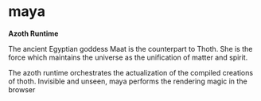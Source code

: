 # maya

**Azoth Runtime**

The ancient Egyptian goddess Maat is the counterpart
to Thoth. She is the force which maintains the universe as the unification of matter and spirit.

The azoth runtime orchestrates the actualization of the compiled creations of thoth. Invisible and unseen, maya performs the rendering magic in the browser
